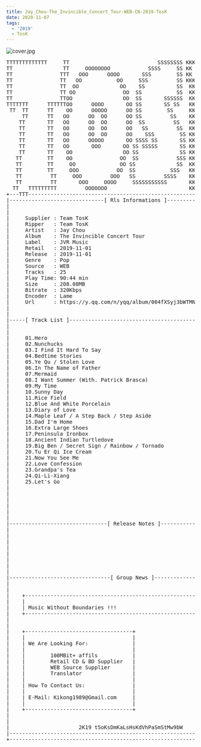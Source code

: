 ```yaml
---
title: Jay_Chou-The_Invincible_Concert_Tour-WEB-CN-2019-TosK
date: 2020-11-07
tags: 
  - '2019'
  - TosK
---
```


![cover.jpg](https://goindex.65style.workers.dev/3:/Music/Jay_Chou-The_Invincible_Concert_Tour-WEB-CN-2019-TosK/00-jay_chou-the_invincible_concert_tour-web-cn-2019-cover-tosk.jpg)

<retrotxt v-slot>
<pre class="has-text-plain text-1x font-ibm_vga_8x16">TTTTTTTTTTTTT     TT                            SSSSSSSS KKKKKK    KKKK    KKKKKKK
TT                TT     OOOOOOOO            SSSS     SS KK        KKKK        KK
TT               TTT   OOO      OOOO       SSS        SS KK        KKK         KK
TT               TT   OO           OO     SSS         SS KKK       KKK        KK
TT               TT  OO             OO    SS          SS  KK       KK        KK
TT               TT OO               OO  SS           SS  KK                KK
TT               TTOO                OO  SS       SSSSSS  KK                KK
TTTTTTT      TTTTTTOO      OOOO       OO SS       SS SS   KK               KK
 TT  TT      TT    OO      OOOOO      OO SS        SS     KK              KK
     TT      TT   OO      OO  OO      OO SS         SS    KK              KK
    TT       TT   OO      OO  OO      OO  SS         SS   KK               KK
    TT       TT   OO      OO  OO      OO   SS         SS  KK                KK
    TT       TT   OO      OO  OO      OO    SSS        SS KK                 KK
    TT       TT   OO      OOOOO       OO SSSS SS       SS KK                  KK
    TT       TT   OO       OOO       OO SS SSSSS       SS KK                   KK
    TT       TT    OO                OO SS             SS KK       KK           KK
   TT        TT    OO               OO  SS            SSS KK      KKKK         KK
   TT        TT     OO              OO SS             SS  KK      KK KK       KK
   TT        TT     OOO            OO  SS           SSS   KK      KK  KK    KKK
   TT         TT     OOO         OOO   SS         SSSS    KK       KK  KK  KKK
   TT         TT       OOO     OOOO     SSSSSSSSSSS       KK KKKKKKKK  KK KKK
  TT   TTTTTTTTT         OOOOOOO                          KKKK          KKKK
+---TTT-----------------------------------------------------------------KKK----+
|------------------------------[ Rls Informations ]----------------------------|
|                                                                              |
|                                                                              |
|     Supplier : Team TosK                                                     |
|     Ripper   : Team TosK                                                     |
|     Artist   : Jay Chou                                                      |
|     Album    : The Invincible Concert Tour                                   |
|     Label    : JVR Music                                                     |
|     Retail   : 2019-11-01                                                    |
|     Release  : 2019-11-01                                                    |
|     Genre    : Pop                                                           |
|     Source   : WEB                                                           |
|     Tracks   : 25                                                            |
|     Play Time: 90:44 min                                                     |
|     Size     : 208.08MB                                                      |
|     Bitrate  : 320Kbps                                                       |
|     Encoder  : Lame                                                          |
|     Url      : https://y.qq.com/n/yqq/album/004fXSyj3bWTMN.html              |
|                                                                              |
|                                                                              |
|-----[ Track List ]-----------------------------------------------------------|
|                                                                              |
|                                                                              |
|     01.Hero                                                [03:04]           |
|     02.Nunchucks                                           [02:27]           |
|     03.I Find It Hard To Say                               [04:35]           |
|     04.Bedtime Stories                                     [03:42]           |
|     05.Ye Qu / Stolen Love                                 [03:44]           |
|     06.In The Name of Father                               [03:47]           |
|     07.Mermaid                                             [03:33]           |
|     08.I Want Summer (With. Patrick Brasca)                [03:32]           |
|     09.My Time                                             [03:39]           |
|     10.Sunny Day                                           [04:11]           |
|     11.Rice Field                                          [03:35]           |
|     12.Blue And White Porcelain                            [04:02]           |
|     13.Diary of Love                                       [02:14]           |
|     14.Maple Leaf / A Step Back / Step Aside               [02:01]           |
|     15.Dad I'm Home                                        [01:59]           |
|     16.Extra Large Shoes                                   [03:27]           |
|     17.Peninsula Ironbox                                   [04:28]           |
|     18.Ancient Indian Turtledove                           [03:30]           |
|     19.Big Ben / Secret Sign / Rainbow / Tornado           [03:49]           |
|     20.Tu Er Qi Ice Cream                                  [03:17]           |
|     21.Now You See Me                                      [02:50]           |
|     22.Love Confession                                     [04:26]           |
|     23.Grandpa's Tea                                       [04:27]           |
|     24.Qi-Li-Xiang                                         [05:14]           |
|     25.Let's Go                                            [05:11]           |
|                                                            -------           |
|                                                             90:44 min        |
|                                                            208.08 MB         |
|                                                                              |
|                                                                              |
|                                                                              |
|-------------------------------[ Release Notes ]------------------------------|
|                                                                              |
|                                                                              |
|                                                                              |
|                                                                              |
|                                                                              |
|                                                                              |
|                                                                              |
|                                                                              |
|--------------------------------[ Group News ]--------------------------------|
|                                                                              |
|                                                                              |
|    +--------------------------------------------------------------------+    |
|    |                                                                    |    |
|    | Music Without Boundaries !!!                                       |    |
|    +--------------------------------------------------------------------+    |
|                                                                              |
|                                                                              |
|    +----------------------------------+                                      |
|    |                                  |                                      |
|    | We Are Looking For:              |                                      |
|    |                                  |                                      |
|    |        100MBit+ affils           |                                      |
|    |        Retail CD &amp; BD Supplier   |                                      |
|    |        WEB Source Supplier       |                                      |
|    |        Translator                |                                      |
|    |                                  |                                      |
|    | How To Contact Us:               |                                      |
|    |                                  |                                      |
|    | E-Mail: Kikong1989@Gmail.com     |                                      |
|    |                                  |                    RlS No. 2051      |
|    +----------------------------------+                                      |
|                                                                              |
|                                                                              |
|                      2K19 t5oKsDmKaLsHsKdVhPaSmStMw9bW                       |
|------------------------------------------------------------------------------|
+------------------------------------------------------------------------------+
<span class="dos-cursor">_</span></pre>
</retrotxt>

<a-player 
    :options="{
        audio: [
          {
            name: '青花瓷',
            artist: '周杰倫',
            url: 'https://goindex.65style.workers.dev/3:/Music/Jay_Chou-The_Invincible_Concert_Tour-WEB-CN-2019-TosK/12-jay_chou-blue_and_white_porcelain-tosk.mp3',
            cover: 'https://goindex.65style.workers.dev/3:/Music/Jay_Chou-The_Invincible_Concert_Tour-WEB-CN-2019-TosK/00-jay_chou-the_invincible_concert_tour-web-cn-2019-cover-tosk.jpg',
            theme: '#ebd0c2'
          },
        ]
    }"
/>

<download url="https://mirrorace.org/m/4nQwA"/>

